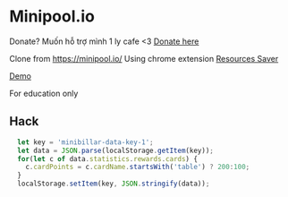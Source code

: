 # Minipool.io

Donate? Muốn hỗ trợ mình 1 ly cafe <3 [Donate here](https://github.com/HoangTran0410/HoangTran0410/blob/main/DONATE.md)

Clone from https://minipool.io/
Using chrome extension [Resources Saver](https://github.com/up209d/ResourcesSaverExt)

[Demo](https://hoangtran0410.github.io/minipool.io/)

For education only

## Hack

```javascript
  let key = 'minibillar-data-key-1';
  let data = JSON.parse(localStorage.getItem(key));
  for(let c of data.statistics.rewards.cards) {
  	c.cardPoints = c.cardName.startsWith('table') ? 200:100;
  }
  localStorage.setItem(key, JSON.stringify(data));
```
